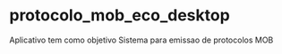 # protocolo_mob_eco_desktop 
 
Aplicativo tem como objetivo Sistema para emissao de protocolos MOB 
